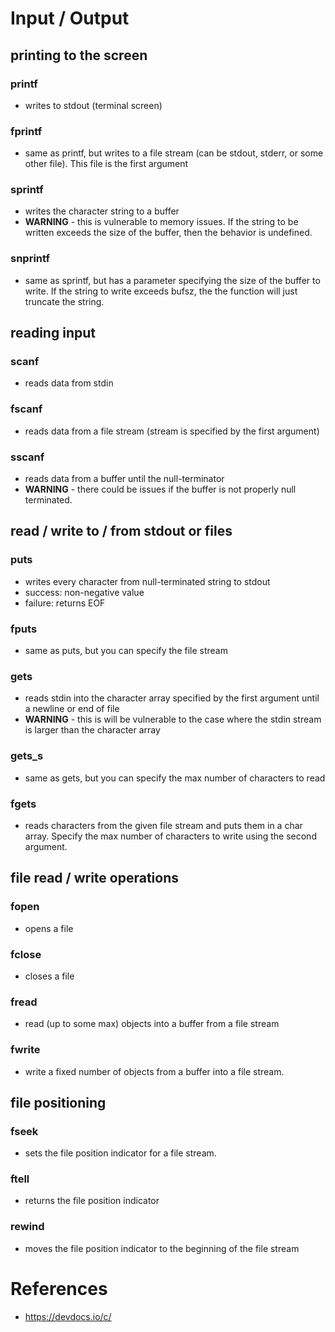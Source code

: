 # Input / Output


## printing to the screen

### printf
- writes to stdout (terminal screen)
### fprintf
- same as printf, but writes to a file stream (can be stdout, stderr, or some other file). This file is the first argument
### sprintf
- writes the character string to a buffer
- **WARNING** - this is vulnerable to memory issues. If the string to be written exceeds the size of the buffer, then the behavior is undefined.
### snprintf
- same as sprintf, but has a parameter specifying the size of the buffer to write. If the string to write exceeds bufsz, the the function will just truncate the string.
## reading input

### scanf
- reads data from stdin
### fscanf
- reads data from  a file stream (stream is specified by the first argument)
### sscanf
- reads data from a buffer until the null-terminator
- **WARNING** - there could be issues if the buffer is not properly null terminated.

## read / write  to / from stdout or files

### puts
- writes every character from null-terminated string to stdout
- success: non-negative value
- failure: returns EOF
### fputs
- same as puts, but you can specify the file stream
### gets
- reads stdin into the character array specified by the first argument until a newline or end of file
- **WARNING** - this is will be vulnerable to the case where the stdin stream is larger than the character array
### gets_s
- same as gets, but you can specify the max number of characters to read
### fgets
- reads characters from the given file stream and puts them in a char array. Specify the max number of characters to write using the second argument.

## file read / write operations

### fopen
- opens a file
### fclose
- closes a file
### fread
- read (up to some max) objects into a buffer from a file stream
### fwrite
- write a fixed number of objects from a buffer into a file stream.

## file positioning

### fseek
- sets the file position indicator for a file stream.
### ftell
- returns the file position indicator
### rewind
- moves the file position indicator to the beginning of the file stream


# References
- https://devdocs.io/c/
